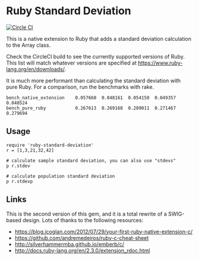 # Ruby Standard Deviation

[![Circle CI](https://circleci.com/gh/corybuecker/ruby-standard-deviation.svg?style=svg)](https://circleci.com/gh/corybuecker/ruby-standard-deviation)

This is a native extension to Ruby that adds a standard deviation calculation to the Array class.

Check the CircleCI build to see the currently supported versions of Ruby. This list will match whatever versions are specified at https://www.ruby-lang.org/en/downloads/.

It is much more performant than calculating the standard deviation with pure Ruby. For a comparison, run the benchmarks with rake.

    bench_native_extension    0.057660  0.048161  0.054150  0.049357  0.048524
    bench_pure_ruby           0.267613  0.269168  0.289011  0.271467  0.279694

## Usage

    require 'ruby-standard-deviation'
    r = [1,3,21,32,42]

    # calculate sample standard deviation, you can also use "stdevs"
    p r.stdev

    # calculate population standard deviation
    p r.stdevp

## Links

This is the second version of this gem, and it is a total rewrite of a SWIG-based design. Lots of thanks to the following resources:

* https://blog.jcoglan.com/2012/07/29/your-first-ruby-native-extension-c/
* https://github.com/andremedeiros/ruby-c-cheat-sheet
* http://silverhammermba.github.io/emberb/c/
* http://docs.ruby-lang.org/en/2.3.0/extension_rdoc.html
